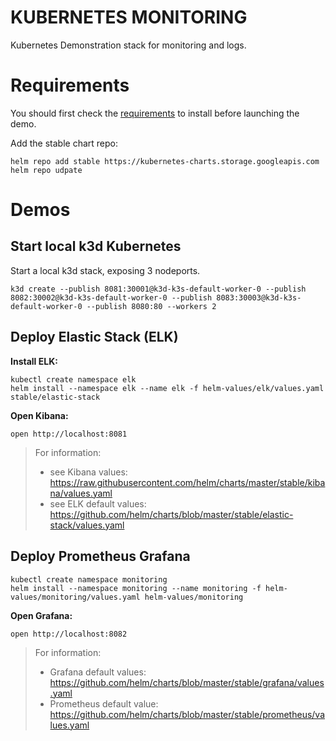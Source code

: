 KUBERNETES MONITORING
=====================

Kubernetes Demonstration stack for monitoring and logs.

# Requirements

You should first check the [requirements](requirements.md) to install before launching the demo.

Add the stable chart repo:
```
helm repo add stable https://kubernetes-charts.storage.googleapis.com
helm repo udpate
```


# Demos

## Start local k3d Kubernetes

Start a local k3d stack, exposing 3 nodeports.

```
k3d create --publish 8081:30001@k3d-k3s-default-worker-0 --publish 8082:30002@k3d-k3s-default-worker-0 --publish 8083:30003@k3d-k3s-default-worker-0 --publish 8080:80 --workers 2
```


## Deploy Elastic Stack (ELK)

**Install ELK:**
```
kubectl create namespace elk
helm install --namespace elk --name elk -f helm-values/elk/values.yaml stable/elastic-stack
```

**Open Kibana:**
```
open http://localhost:8081
```

> For information:
> - see Kibana values: https://raw.githubusercontent.com/helm/charts/master/stable/kibana/values.yaml
> - see ELK default values: https://github.com/helm/charts/blob/master/stable/elastic-stack/values.yaml

## Deploy Prometheus Grafana

```
kubectl create namespace monitoring
helm install --namespace monitoring --name monitoring -f helm-values/monitoring/values.yaml helm-values/monitoring
```

**Open Grafana:**
```
open http://localhost:8082
```

> For information:
> - Grafana default values: https://github.com/helm/charts/blob/master/stable/grafana/values.yaml
> - Prometheus default value: https://github.com/helm/charts/blob/master/stable/prometheus/values.yaml